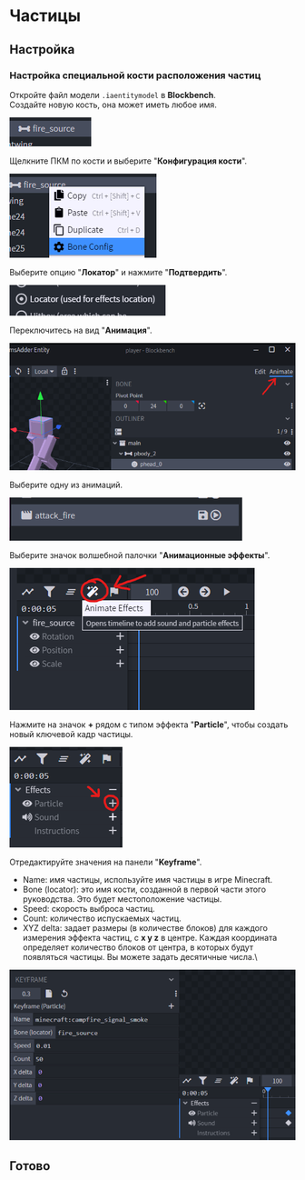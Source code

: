 # Частицы

## Настройка

### Настройка специальной кости расположения частиц

Откройте файл модели `.iaentitymodel` в **Blockbench**.\
Создайте новую кость, она может иметь любое имя.

![](<../../../.gitbook/assets/image (78) (1) (1).png>)

Щелкните ПКМ по кости и выберите "**Конфигурация кости**".

![](<../../../.gitbook/assets/image (68) (1).png>)

Выберите опцию "**Локатор**" и нажмите "**Подтвердить**".

![](<../../../.gitbook/assets/image (67) (1) (1).png>)

Переключитесь на вид "**Анимация**".

![](<../../../.gitbook/assets/image (75) (1).png>)

Выберите одну из анимаций.

![](<../../../.gitbook/assets/image (92) (1) (1).png>)

Выберите значок волшебной палочки "**Анимационные эффекты**".

![](<../../../.gitbook/assets/image (44) (1).png>)

Нажмите на значок **+** рядом с типом эффекта "**Particle**", чтобы создать новый ключевой кадр частицы.

![](<../../../.gitbook/assets/image (64) (1).png>)

Отредактируйте значения на панели "**Keyframe**".

* Name: имя частицы, используйте имя частицы в игре Minecraft.
* Bone (locator): это имя кости, созданной в первой части этого руководства. Это будет местоположение частицы.
* Speed: скорость выброса частиц.
* Count: количество испускаемых частиц.
* XYZ delta: задает размеры (в количестве блоков) для каждого измерения эффекта частиц, с **x y z** в центре. Каждая координата определяет количество блоков от центра, в которых будут появляться частицы. Вы можете задать десятичные числа.\


![](<../../../.gitbook/assets/image (69) (1).png>)

## Готово
